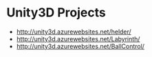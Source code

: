 # Unity3D Projects

- http://unity3d.azurewebsites.net/helder/
- http://unity3d.azurewebsites.net/Labyrinth/
- http://unity3d.azurewebsites.net/BallControl/

